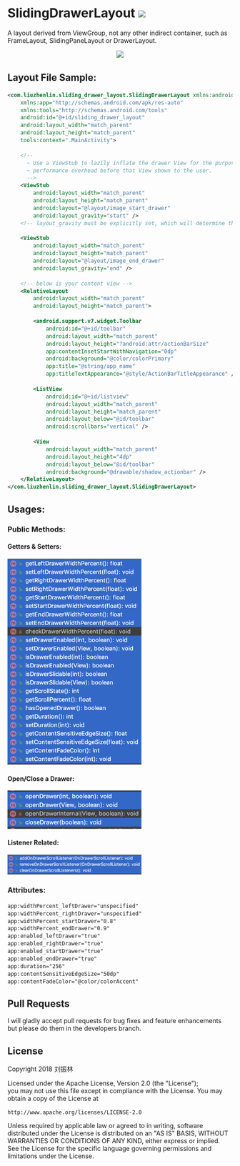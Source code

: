 # SlidingDrawerLayout [![](https://jitpack.io/v/freeze-frame/SlidingDrawerLayout.svg)](https://jitpack.io/#freeze-frame/SlidingDrawerLayout)

A layout derived from ViewGroup, not any other indirect container, such as FrameLayout, SlidingPaneLayout or DrawerLayout.

<div align="center">
    <img src="https://github.com/ApksHolder/SlidingDrawerLayout/blob/master/SlidingDrawerLayout.gif" width="300">
</div>


## Layout File Sample:
```xml
<com.liuzhenlin.sliding_drawer_layout.SlidingDrawerLayout xmlns:android="http://schemas.android.com/apk/res/android"
    xmlns:app="http://schemas.android.com/apk/res-auto"
    xmlns:tools="http://schemas.android.com/tools"
    android:id="@+id/sliding_drawer_layout"
    android:layout_width="match_parent"
    android:layout_height="match_parent"
    tools:context=".MainActivity">

    <!--
      ~ Use a ViewStub to lazily inflate the drawer View for the purpose of avoiding unnecessary
      ~ performance overhead before that View shown to the user.
      -->
    <ViewStub
        android:layout_width="match_parent"
        android:layout_height="match_parent"
        android:layout="@layout/image_start_drawer"
        android:layout_gravity="start" />
    <!-- layout_gravity must be explicitly set, which will determine the drawer's placement -->

    <ViewStub
        android:layout_width="match_parent"
        android:layout_height="match_parent"
        android:layout="@layout/image_end_drawer"
        android:layout_gravity="end" />

    <!-- below is your content view -->
    <RelativeLayout
        android:layout_width="match_parent"
        android:layout_height="match_parent">

        <android.support.v7.widget.Toolbar
            android:id="@+id/toolbar"
            android:layout_width="match_parent"
            android:layout_height="?android:attr/actionBarSize"
            app:contentInsetStartWithNavigation="0dp"
            android:background="@color/colorPrimary"
            app:title="@string/app_name"
            app:titleTextAppearance="@style/ActionBarTitleAppearance" />

        <ListView
            android:id="@+id/listview"
            android:layout_width="match_parent"
            android:layout_height="match_parent"
            android:layout_below="@id/toolbar"
            android:scrollbars="vertical" />

        <View
            android:layout_width="match_parent"
            android:layout_height="4dp"
            android:layout_below="@id/toolbar"
            android:background="@drawable/shadow_actionbar" />
    </RelativeLayout>
</com.liuzhenlin.sliding_drawer_layout.SlidingDrawerLayout>
```


## Usages:
### Public Methods:
#### Getters & Setters:
<img src="https://github.com/ApksHolder/SlidingDrawerLayout/blob/master/getters%20%26%20setters.png" width="300">

#### Open/Close a Drawer:
<img src="https://github.com/ApksHolder/SlidingDrawerLayout/blob/master/open:close%20drawer.png" width="300">

#### Listener Related:
<img src="https://github.com/ApksHolder/SlidingDrawerLayout/blob/master/listener%20releated.png" width="300">

### Attributes:
```xml
app:widthPercent_leftDrawer="unspecified"
app:widthPercent_rightDrawer="unspecified"
app:widthPercent_startDrawer="0.8"
app:widthPercent_endDrawer="0.9"
app:enabled_leftDrawer="true"
app:enabled_rightDrawer="true"
app:enabled_startDrawer="true"
app:enabled_endDrawer="true"
app:duration="256"
app:contentSensitiveEdgeSize="50dp"
app:contentFadeColor="@color/colorAccent"
```


## Pull Requests
I will gladly accept pull requests for bug fixes and feature enhancements but please do them
in the developers branch.


## License
Copyright 2018 刘振林

Licensed under the Apache License, Version 2.0 (the "License"); <br>
you may not use this file except in compliance with the License. You may obtain a copy of the License at

    http://www.apache.org/licenses/LICENSE-2.0

Unless required by applicable law or agreed to in writing, software distributed under the License
is distributed on an "AS IS" BASIS, WITHOUT WARRANTIES OR CONDITIONS OF ANY KIND, either express
or implied. See the License for the specific language governing permissions and limitations
under the License.
